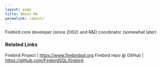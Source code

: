 ```yaml
---
layout: page
title: About Me
permalink: /about/
---
```


Firebird core developer (since 2002) and R&D coordinator (somewhat later)

### Related Links

Firebird Project | https://www.firebirdsql.org
Firebird repo @ GitHub | https://github.com/FirebirdSQL/firebird
